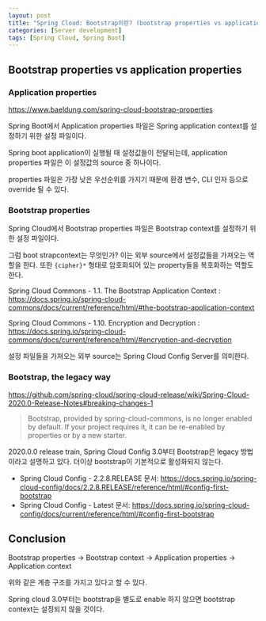 ```yaml
---
layout: post
title: "Spring Cloud: Bootstrap이란? (bootstrap properties vs application properties)"
categories: [Server development]
tags: [Spring Cloud, Spring Boot]
---
```


## Bootstrap properties vs application properties

### Application properties

<https://www.baeldung.com/spring-cloud-bootstrap-properties>

Spring Boot에서 Application properties 파일은 Spring application context를 설정하기 위한 설정 파일이다.

Spring boot application이 실행될 때 설정값들이 전달되는데, application properties 파일은 이 설정값의 source 중 하나이다.

properties 파일은 가장 낮은 우선순위를 가지기 때문에 환경 변수, CLI 인자 등으로 override 될 수 있다.

### Bootstrap properties

Spring Cloud에서 Bootstrap properties 파일은 Bootstrap context를 설정하기 위한 설정 파일이다.

그럼 boot strapcontext는 무엇인가? 이는 외부 source에서 설정값들을 가져오는 역할을 한다. 또한 `{cipher}*` 형태로 암호화되어 있는 property들을 복호화하는 역할도 한다.

Spring Cloud Commons - 1.1. The Bootstrap Application Context
: <https://docs.spring.io/spring-cloud-commons/docs/current/reference/html/#the-bootstrap-application-context>

Spring Cloud Commons - 1.10. Encryption and Decryption
: <https://docs.spring.io/spring-cloud-commons/docs/current/reference/html/#encryption-and-decryption>

설정 파일들을 가져오는 외부 source는 Spring Cloud Config Server를 의미한다.

### Bootstrap, the legacy way

<https://github.com/spring-cloud/spring-cloud-release/wiki/Spring-Cloud-2020.0-Release-Notes#breaking-changes-1>

> Bootstrap, provided by spring-cloud-commons, is no longer enabled by default. If your project requires it, it can be re-enabled by properties or by a new starter.

2020.0.0 release train, Spring Cloud Config 3.0부터 Bootstrap은 legacy 방법이라고 설명하고 있다. 더이상 bootstrap이 기본적으로 활성화되지 않는다.

- Spring Cloud Config - 2.2.8.RELEASE 문서: <https://docs.spring.io/spring-cloud-config/docs/2.2.8.RELEASE/reference/html/#config-first-bootstrap>
- Spring Cloud Config - Latest 문서: <https://docs.spring.io/spring-cloud-config/docs/current/reference/html/#config-first-bootstrap>

## Conclusion

Bootstrap properties -> Bootstrap context -> Application properties -> Application context

위와 같은 계층 구조를 가지고 있다고 할 수 있다.

Spring cloud 3.0부터는 bootstrap을 별도로 enable 하지 않으면 bootstrap context는 설정되지 않을 것이다.
